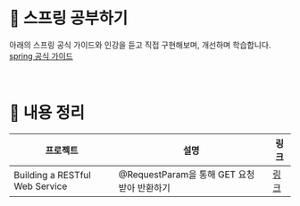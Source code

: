 # 🍃 스프링 공부하기

아래의 스프링 공식 가이드와 인강을 듣고 직접 구현해보며, 개선하며 학습합니다.<br/>
[spring 공식 가이드](https://spring.io/guides)

<br/>

# 🍃 내용 정리

|프로젝트|설명|링크|
|-------|---|-----|
|Building a RESTful Web Service|@RequestParam을 통해 GET 요청 받아 반환하기|[링크](https://spring.io/guides/gs/rest-service)|
